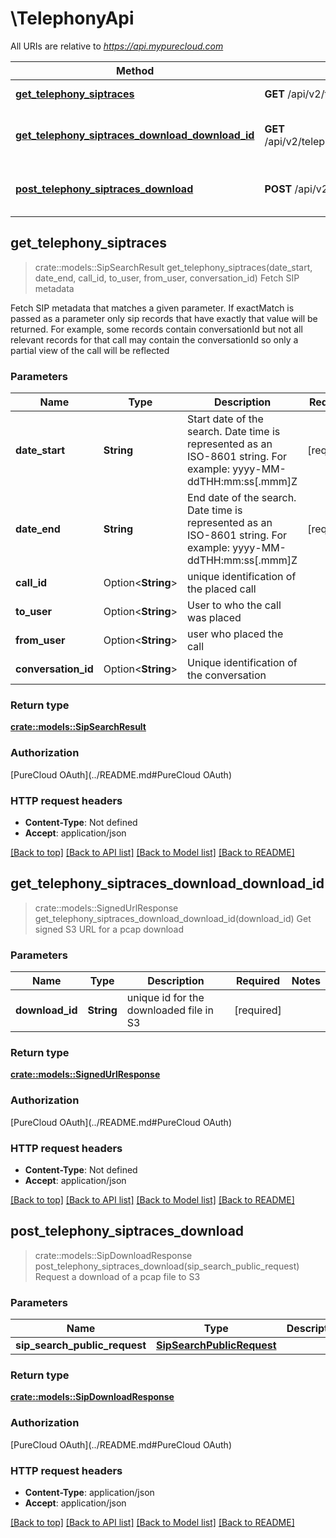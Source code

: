 # \TelephonyApi

All URIs are relative to *https://api.mypurecloud.com*

Method | HTTP request | Description
------------- | ------------- | -------------
[**get_telephony_siptraces**](TelephonyApi.md#get_telephony_siptraces) | **GET** /api/v2/telephony/siptraces | Fetch SIP metadata
[**get_telephony_siptraces_download_download_id**](TelephonyApi.md#get_telephony_siptraces_download_download_id) | **GET** /api/v2/telephony/siptraces/download/{downloadId} | Get signed S3 URL for a pcap download
[**post_telephony_siptraces_download**](TelephonyApi.md#post_telephony_siptraces_download) | **POST** /api/v2/telephony/siptraces/download | Request a download of a pcap file to S3



## get_telephony_siptraces

> crate::models::SipSearchResult get_telephony_siptraces(date_start, date_end, call_id, to_user, from_user, conversation_id)
Fetch SIP metadata

Fetch SIP metadata that matches a given parameter. If exactMatch is passed as a parameter only sip records that have exactly that value will be returned. For example, some records contain conversationId but not all relevant records for that call may contain the conversationId so only a partial view of the call will be reflected

### Parameters


Name | Type | Description  | Required | Notes
------------- | ------------- | ------------- | ------------- | -------------
**date_start** | **String** | Start date of the search. Date time is represented as an ISO-8601 string. For example: yyyy-MM-ddTHH:mm:ss[.mmm]Z | [required] |
**date_end** | **String** | End date of the search. Date time is represented as an ISO-8601 string. For example: yyyy-MM-ddTHH:mm:ss[.mmm]Z | [required] |
**call_id** | Option<**String**> | unique identification of the placed call |  |
**to_user** | Option<**String**> | User to who the call was placed |  |
**from_user** | Option<**String**> | user who placed the call |  |
**conversation_id** | Option<**String**> | Unique identification of the conversation |  |

### Return type

[**crate::models::SipSearchResult**](SipSearchResult.md)

### Authorization

[PureCloud OAuth](../README.md#PureCloud OAuth)

### HTTP request headers

- **Content-Type**: Not defined
- **Accept**: application/json

[[Back to top]](#) [[Back to API list]](../README.md#documentation-for-api-endpoints) [[Back to Model list]](../README.md#documentation-for-models) [[Back to README]](../README.md)


## get_telephony_siptraces_download_download_id

> crate::models::SignedUrlResponse get_telephony_siptraces_download_download_id(download_id)
Get signed S3 URL for a pcap download

### Parameters


Name | Type | Description  | Required | Notes
------------- | ------------- | ------------- | ------------- | -------------
**download_id** | **String** | unique id for the downloaded file in S3 | [required] |

### Return type

[**crate::models::SignedUrlResponse**](SignedUrlResponse.md)

### Authorization

[PureCloud OAuth](../README.md#PureCloud OAuth)

### HTTP request headers

- **Content-Type**: Not defined
- **Accept**: application/json

[[Back to top]](#) [[Back to API list]](../README.md#documentation-for-api-endpoints) [[Back to Model list]](../README.md#documentation-for-models) [[Back to README]](../README.md)


## post_telephony_siptraces_download

> crate::models::SipDownloadResponse post_telephony_siptraces_download(sip_search_public_request)
Request a download of a pcap file to S3

### Parameters


Name | Type | Description  | Required | Notes
------------- | ------------- | ------------- | ------------- | -------------
**sip_search_public_request** | [**SipSearchPublicRequest**](SipSearchPublicRequest.md) |  | [required] |

### Return type

[**crate::models::SipDownloadResponse**](SipDownloadResponse.md)

### Authorization

[PureCloud OAuth](../README.md#PureCloud OAuth)

### HTTP request headers

- **Content-Type**: application/json
- **Accept**: application/json

[[Back to top]](#) [[Back to API list]](../README.md#documentation-for-api-endpoints) [[Back to Model list]](../README.md#documentation-for-models) [[Back to README]](../README.md)

